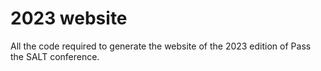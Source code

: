 # 2023 website

All the code required to generate the website of the 2023 edition of Pass the SALT conference.
